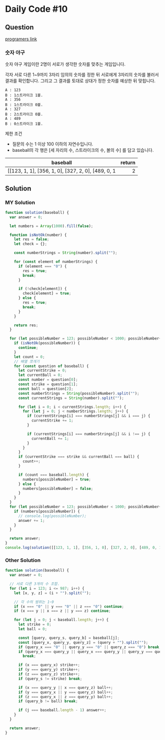 # Daily Code #10

## Question

[programers link](https://programmers.co.kr/learn/courses/30/lessons/42841)

### 숫자 야구

숫자 야구 게임이란 2명이 서로가 생각한 숫자를 맞추는 게임입니다.

각자 서로 다른 1~9까지 3자리 임의의 숫자를 정한 뒤 서로에게 3자리의 숫자를 불러서 결과를 확인합니다. 그리고 그 결과를 토대로 상대가 정한 숫자를 예상한 뒤 맞힙니다.

```
A : 123
B : 1스트라이크 1볼.
A : 356
B : 1스트라이크 0볼.
A : 327
B : 2스트라이크 0볼.
A : 489
B : 0스트라이크 1볼.
```

제한 조건

- 질문의 수는 1 이상 100 이하의 자연수입니다.
- baseball의 각 행은 [세 자리의 수, 스트라이크의 수, 볼의 수] 를 담고 있습니다.

| baseball                                           | return |
| -------------------------------------------------- | -----: |
| [[123, 1, 1], [356, 1, 0], [327, 2, 0], [489, 0, 1 |      2 |

## Solution

### MY Solution

```js
function solution(baseball) {
  var answer = 0;

  let numbers = Array(1000).fill(false);

  function isNotOk(number) {
    let res = false;
    let check = {};

    const numberStrings = String(number).split("");

    for (const element of numberStrings) {
      if (element === "0") {
        res = true;
        break;
      }

      if (!check[element]) {
        check[element] = true;
      } else {
        res = true;
        break;
      }
    }

    return res;
  }

  for (let possibleNumber = 123; possibleNumber < 1000; possibleNumber++) {
    if (isNotOk(possibleNumber)) {
      continue;
    }
    let count = 0;
    // 배열 쪼개기
    for (const question of baseball) {
      let currentStrike = 0;
      let currentBall = 0;
      const number = question[0];
      const strike = question[1];
      const ball = question[2];
      const numberStrings = String(possibleNumber).split("");
      const currentStrings = String(number).split("");

      for (let i = 0; i < currentStrings.length; i++) {
        for (let j = 0; j < numberStrings.length; j++) {
          if (currentStrings[i] === numberStrings[j] && i === j) {
            currentStrike += 1;
          }

          if (currentStrings[i] === numberStrings[j] && i !== j) {
            currentBall += 1;
          }
        }
      }
      if (currentStrike === strike && currentBall === ball) {
        count++;
      }

      if (count === baseball.length) {
        numbers[possibleNumber] = true;
      } else {
        numbers[possibleNumber] = false;
      }
    }
  }
  for (let possibleNumber = 123; possibleNumber < 1000; possibleNumber++) {
    if (numbers[possibleNumber]) {
      // console.log(possibleNumber);
      answer += 1;
    }
  }

  return answer;
}
console.log(solution([[123, 1, 1], [356, 1, 0], [327, 2, 0], [489, 0, 1]]));
```

### Other Solution

```js
function solution(baseball) {
  var answer = 0;

  // 서로 다른 3개의 수 조합.
  for (let i = 123; i <= 987; i++) {
    let [x, y, z] = (i + "").split("");

    // 각 수의 범위는 1~9
    if (x === "0" || y === "0" || z === "0") continue;
    if (x === y || x === z || y === z) continue;

    for (let j = 0; j < baseball.length; j++) {
      let strike = 0;
      let ball = 0;

      const [query, query_s, query_b] = baseball[j];
      const [query_x, query_y, query_z] = (query + "").split("");
      if (query_x === "0" || query_y === "0" || query_z === "0") break;
      if (query_x === query_y || query_x === query_y || query_y === query_z)
        break;

      if (x === query_x) strike++;
      if (y === query_y) strike++;
      if (z === query_z) strike++;
      if (query_s != strike) break;

      if (x === query_y || x === query_z) ball++;
      if (y === query_x || y === query_z) ball++;
      if (z === query_x || z === query_y) ball++;
      if (query_b != ball) break;

      if (j === baseball.length - 1) answer++;
    }
  }

  return answer;
}
```
